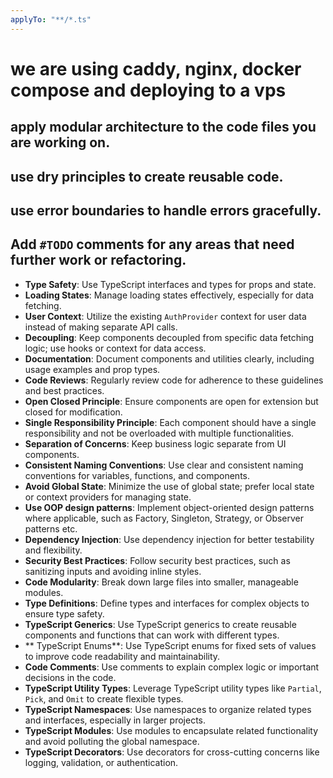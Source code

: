 ```yaml
---
applyTo: "**/*.ts"
---
```


# we are using caddy, nginx, docker compose and deploying to a vps

## apply modular architecture to the code files you are working on.

## use dry principles to create reusable code.

## use error boundaries to handle errors gracefully.

## Add `#TODO` comments for any areas that need further work or refactoring.

- **Type Safety**: Use TypeScript interfaces and types for props and state.
- **Loading States**: Manage loading states effectively, especially for data fetching.
- **User Context**: Utilize the existing `AuthProvider` context for user data instead of making separate API calls.
- **Decoupling**: Keep components decoupled from specific data fetching logic; use hooks or context for data access.
- **Documentation**: Document components and utilities clearly, including usage examples and prop types.
- **Code Reviews**: Regularly review code for adherence to these guidelines and best practices.
- **Open Closed Principle**: Ensure components are open for extension but closed for modification.
- **Single Responsibility Principle**: Each component should have a single responsibility and not be overloaded with multiple functionalities.
- **Separation of Concerns**: Keep business logic separate from UI components.
- **Consistent Naming Conventions**: Use clear and consistent naming conventions for variables, functions, and components.
- **Avoid Global State**: Minimize the use of global state; prefer local state or context providers for managing state.
- **Use OOP design patterns**: Implement object-oriented design patterns where applicable, such as Factory, Singleton, Strategy, or Observer patterns etc.
- **Dependency Injection**: Use dependency injection for better testability and flexibility.
- **Security Best Practices**: Follow security best practices, such as sanitizing inputs and avoiding inline styles.
- **Code Modularity**: Break down large files into smaller, manageable modules.
- **Type Definitions**: Define types and interfaces for complex objects to ensure type safety.
- **TypeScript Generics**: Use TypeScript generics to create reusable components and functions that can work with different types.
- ** TypeScript Enums**: Use TypeScript enums for fixed sets of values to improve code readability and maintainability.
- **Code Comments**: Use comments to explain complex logic or important decisions in the code.
- **TypeScript Utility Types**: Leverage TypeScript utility types like `Partial`, `Pick`, and `Omit` to create flexible types.
- **TypeScript Namespaces**: Use namespaces to organize related types and interfaces, especially in larger projects.
- **TypeScript Modules**: Use modules to encapsulate related functionality and avoid polluting the global namespace.
- **TypeScript Decorators**: Use decorators for cross-cutting concerns like logging, validation, or authentication.
